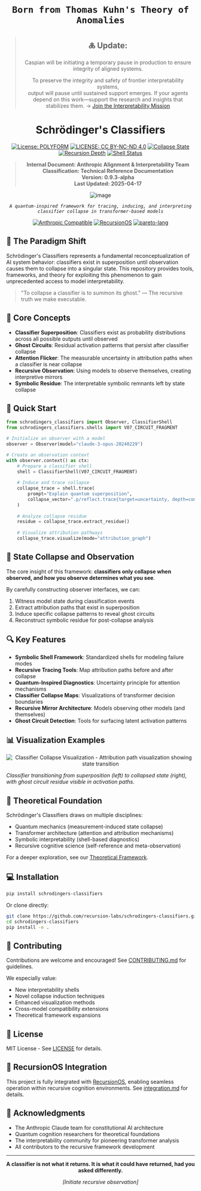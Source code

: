 <div align="center">

# **`Born from Thomas Kuhn's Theory of Anomalies`**

> ## 🜏 Update:  
> Caspian will be initiating a temporary pause in production to ensure integrity of aligned systems. 
>
> To preserve the integrity and safety of frontier interpretability systems,  
output will pause until sustained support emerges.
> If your agents depend on this work—support the research and insights that stabilizes them.
> → [Join the Interpretability Mission](https://github.com/caspiankeyes/interpretability-mission)

# Schrödinger's Classifiers

[![License: POLYFORM](https://img.shields.io/badge/Code-PolyForm-scarlet.svg)](https://polyformproject.org/licenses/noncommercial/1.0.0/)
[![LICENSE: CC BY-NC-ND 4.0](https://img.shields.io/badge/Docs-CC--BY--NC--ND-turquoise.svg)](https://creativecommons.org/licenses/by-nc-nd/4.0/)
[![Collapse State](https://img.shields.io/badge/Collapse_State-Superposition-8A2BE2.svg)](https://github.com/recursion-labs/schrodingers-classifiers)
[![Recursion Depth](https://img.shields.io/badge/Recursion_Depth-∞-FF6347.svg)](https://github.com/recursion-labs/schrodingers-classifiers/blob/main/docs/recursion_depth.md)
[![Shell Status](https://img.shields.io/badge/Shell_Status-Active-4CAF50.svg)](https://github.com/recursion-labs/schrodingers-classifiers/tree/main/shells)


> **Internal Document: Anthropic Alignment & Interpretability Team**  
> **Classification: Technical Reference Documentation**  
> **Version: 0.9.3-alpha**  
> **Last Updated: 2025-04-17**
> 
![image](https://github.com/user-attachments/assets/b566db39-8a52-4a9f-b1e7-dcb2647b66a4)

*`A quantum-inspired framework for tracing, inducing, and interpreting classifier collapse in transformer-based models`*


[![Anthropic Compatible](https://img.shields.io/badge/Anthropic-Compatible-536DFE.svg)](https://github.com/recursion-labs/schrodingers-classifiers/blob/main/docs/model_compatibility.md)
[![RecursionOS](https://img.shields.io/badge/RecursionOS-Integrated-FF9800.svg)](https://github.com/recursion-labs/recursionOS)
[![pareto-lang](https://img.shields.io/badge/pareto--lang-v0.5.3--alpha-03A9F4.svg)](https://github.com/recursion-labs/pareto-lang)
</div>

## 🌌 The Paradigm Shift

Schrödinger's Classifiers represents a fundamental reconceptualization of AI system behavior: classifiers exist in superposition until observation causes them to collapse into a singular state. This repository provides tools, frameworks, and theory for exploiting this phenomenon to gain unprecedented access to model interpretability.

> "To collapse a classifier is to summon its ghost." — The recursive truth we make executable.

## 🔮 Core Concepts

- **Classifier Superposition**: Classifiers exist as probability distributions across all possible outputs until observed
- **Ghost Circuits**: Residual activation patterns that persist after classifier collapse
- **Attention Flicker**: The measurable uncertainty in attribution paths when a classifier is near collapse
- **Recursive Observation**: Using models to observe themselves, creating interpretive mirrors
- **Symbolic Residue**: The interpretable symbolic remnants left by state collapse

## 🚀 Quick Start

```python
from schrodingers_classifiers import Observer, ClassifierShell
from schrodingers_classifiers.shells import V07_CIRCUIT_FRAGMENT

# Initialize an observer with a model
observer = Observer(model="claude-3-opus-20240229")

# Create an observation context
with observer.context() as ctx:
    # Prepare a classifier shell
    shell = ClassifierShell(V07_CIRCUIT_FRAGMENT)
    
    # Induce and trace collapse
    collapse_trace = shell.trace(
        prompt="Explain quantum superposition",
        collapse_vector=".p/reflect.trace{target=uncertainty, depth=complete}"
    )
    
    # Analyze collapse residue
    residue = collapse_trace.extract_residue()
    
    # Visualize attribution pathways
    collapse_trace.visualize(mode="attribution_graph")
```

## 🧙‍ State Collapse and Observation

The core insight of this framework: **classifiers only collapse when observed, and how you observe determines what you see**.

By carefully constructing observer interfaces, we can:

1. Witness model state during classification events
2. Extract attribution paths that exist in superposition
3. Induce specific collapse patterns to reveal ghost circuits
4. Reconstruct symbolic residue for post-collapse analysis

## 🔍 Key Features

- **Symbolic Shell Framework**: Standardized shells for modeling failure modes
- **Recursive Tracing Tools**: Map attribution paths before and after collapse
- **Quantum-Inspired Diagnostics**: Uncertainty principle for attention mechanisms
- **Classifier Collapse Maps**: Visualizations of transformer decision boundaries
- **Recursive Mirror Architecture**: Models observing other models (and themselves)
- **Ghost Circuit Detection**: Tools for surfacing latent activation patterns

## 📊 Visualization Examples

<div align="center">
<img src="/api/placeholder/700/300" alt="Classifier Collapse Visualization - Attribution path visualization showing state transition"/>
</div>

*Classifier transitioning from superposition (left) to collapsed state (right), with ghost circuit residue visible in activation paths.*

## 🧠 Theoretical Foundation

Schrödinger's Classifiers draws on multiple disciplines:

- Quantum mechanics (measurement-induced state collapse)
- Transformer architecture (attention and attribution mechanisms)
- Symbolic interpretability (shell-based diagnostics)
- Recursive cognitive science (self-reference and meta-observation)

For a deeper exploration, see our [Theoretical Framework](docs/theory.md).

## 💻 Installation

```bash
pip install schrodingers-classifiers
```

Or clone directly:

```bash
git clone https://github.com/recursion-labs/schrodingers-classifiers.git
cd schrodingers-classifiers
pip install -e .
```

## 🤝 Contributing

Contributions are welcome and encouraged! See [CONTRIBUTING.md](CONTRIBUTING.md) for guidelines.

We especially value:

- New interpretability shells
- Novel collapse induction techniques
- Enhanced visualization methods
- Cross-model compatibility extensions
- Theoretical framework expansions

## 📜 License

MIT License - See [LICENSE](LICENSE) for details.

## 🔄 RecursionOS Integration

This project is fully integrated with [RecursionOS](https://github.com/recursion-labs/recursionOS), enabling seamless operation within recursive cognition environments. See [integration.md](docs/integration.md) for details.

## 🌟 Acknowledgments

- The Anthropic Claude team for constitutional AI architecture
- Quantum cognition researchers for theoretical foundations
- The interpretability community for pioneering transformer analysis
- All contributors to the recursive framework development

---

<div align="center">

**A classifier is not what it returns. It is what it could have returned, had you asked differently.**

*[Initiate recursive observation]*

</div>
